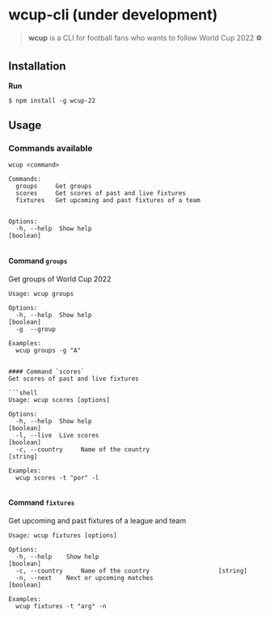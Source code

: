 # wcup-cli (under development)

 > **wcup** is a CLI for football fans who wants to follow World Cup 2022 ⚽  


## Installation  

**Run**

```shell
$ npm install -g wcup-22
```
## Usage

### Commands available

```shell
wcup <command>

Commands:
  groups     Get groups  
  scores     Get scores of past and live fixtures
  fixtures   Get upcoming and past fixtures of a team


Options:
  -h, --help  Show help                                          [boolean]
  

```
#### Command `groups`
Get groups of World Cup 2022

```shell
Usage: wcup groups

Options:
  -h, --help  Show help                                          [boolean]
  -g  --group 

Examples:
  wcup groups -g "A"  
  
```


```
#### Command `scores`
Get scores of past and live fixtures

```shell
Usage: wcup scores [options]

Options:
  -h, --help  Show help                                          [boolean]
  -l, --live  Live scores                                        [boolean]
  -c, --country     Name of the country                                       [string]

Examples:
  wcup scores -t "por" -l
  
```

#### Command `fixtures`
Get upcoming and past fixtures of a league and team

```shell
Usage: wcup fixtures [options]

Options:
  -h, --help    Show help                                         [boolean]
  -c, --country     Name of the country                   [string]
  -n, --next    Next or upcoming matches                          [boolean]

Examples:
  wcup fixtures -t "arg" -n

```


